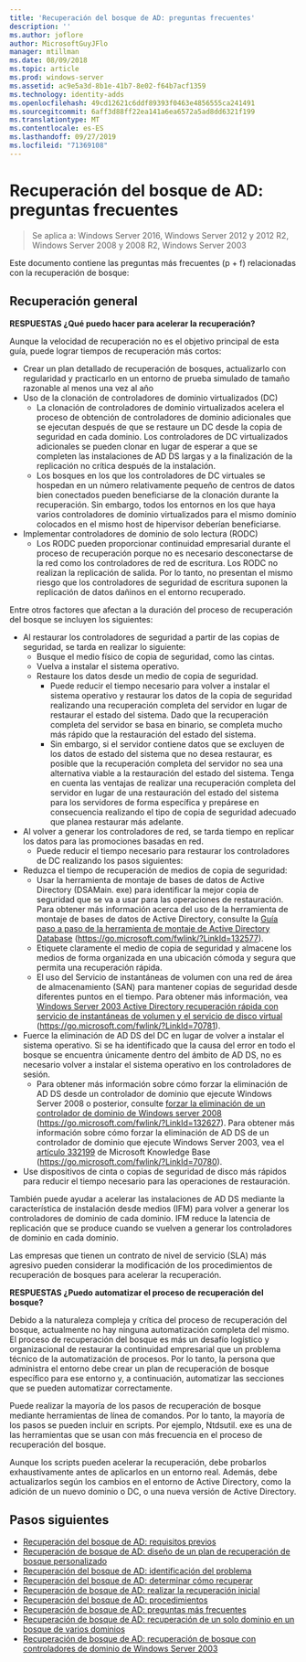 ```yaml
---
title: 'Recuperación del bosque de AD: preguntas frecuentes'
description: ''
ms.author: joflore
author: MicrosoftGuyJFlo
manager: mtillman
ms.date: 08/09/2018
ms.topic: article
ms.prod: windows-server
ms.assetid: ac9e5a3d-8b1e-41b7-8e02-f64b7acf1359
ms.technology: identity-adds
ms.openlocfilehash: 49cd12621c6ddf89393f0463e4856555ca241491
ms.sourcegitcommit: 6aff3d88ff22ea141a6ea6572a5ad8dd6321f199
ms.translationtype: MT
ms.contentlocale: es-ES
ms.lasthandoff: 09/27/2019
ms.locfileid: "71369108"
---
```

# <a name="ad-forest-recovery---faq"></a>Recuperación del bosque de AD: preguntas frecuentes

>Se aplica a: Windows Server 2016, Windows Server 2012 y 2012 R2, Windows Server 2008 y 2008 R2, Windows Server 2003

Este documento contiene las preguntas más frecuentes (p + f) relacionadas con la recuperación de bosque:  

## <a name="general-recovery"></a>Recuperación general

**RESPUESTAS ¿Qué puedo hacer para acelerar la recuperación?**

Aunque la velocidad de recuperación no es el objetivo principal de esta guía, puede lograr tiempos de recuperación más cortos:  
  
- Crear un plan detallado de recuperación de bosques, actualizarlo con regularidad y practicarlo en un entorno de prueba simulado de tamaño razonable al menos una vez al año  
- Uso de la clonación de controladores de dominio virtualizados (DC)  
   - La clonación de controladores de dominio virtualizados acelera el proceso de obtención de controladores de dominio adicionales que se ejecutan después de que se restaure un DC desde la copia de seguridad en cada dominio. Los controladores de DC virtualizados adicionales se pueden clonar en lugar de esperar a que se completen las instalaciones de AD DS largas y a la finalización de la replicación no crítica después de la instalación.  
   - Los bosques en los que los controladores de DC virtuales se hospedan en un número relativamente pequeño de centros de datos bien conectados pueden beneficiarse de la clonación durante la recuperación. Sin embargo, todos los entornos en los que haya varios controladores de dominio virtualizados para el mismo dominio colocados en el mismo host de hipervisor deberían beneficiarse.  
- Implementar controladores de dominio de solo lectura (RODC)  
   - Los RODC pueden proporcionar continuidad empresarial durante el proceso de recuperación porque no es necesario desconectarse de la red como los controladores de red de escritura. Los RODC no realizan la replicación de salida. Por lo tanto, no presentan el mismo riesgo que los controladores de seguridad de escritura suponen la replicación de datos dañinos en el entorno recuperado.  
  
Entre otros factores que afectan a la duración del proceso de recuperación del bosque se incluyen los siguientes:  
  
- Al restaurar los controladores de seguridad a partir de las copias de seguridad, se tarda en realizar lo siguiente:  
   - Busque el medio físico de copia de seguridad, como las cintas.  
   - Vuelva a instalar el sistema operativo.  
   - Restaure los datos desde un medio de copia de seguridad.  
      - Puede reducir el tiempo necesario para volver a instalar el sistema operativo y restaurar los datos de la copia de seguridad realizando una recuperación completa del servidor en lugar de restaurar el estado del sistema. Dado que la recuperación completa del servidor se basa en binario, se completa mucho más rápido que la restauración del estado del sistema.  
      - Sin embargo, si el servidor contiene datos que se excluyen de los datos de estado del sistema que no desea restaurar, es posible que la recuperación completa del servidor no sea una alternativa viable a la restauración del estado del sistema. Tenga en cuenta las ventajas de realizar una recuperación completa del servidor en lugar de una restauración del estado del sistema para los servidores de forma específica y prepárese en consecuencia realizando el tipo de copia de seguridad adecuado que planea restaurar más adelante.  
- Al volver a generar los controladores de red, se tarda tiempo en replicar los datos para las promociones basadas en red.  
   - Puede reducir el tiempo necesario para restaurar los controladores de DC realizando los pasos siguientes:  
- Reduzca el tiempo de recuperación de medios de copia de seguridad:  
   - Usar la herramienta de montaje de bases de datos de Active Directory (DSAMain. exe) para identificar la mejor copia de seguridad que se va a usar para las operaciones de restauración. Para obtener más información acerca del uso de la herramienta de montaje de bases de datos de Active Directory, consulte la [Guía paso a paso de la herramienta de montaje de Active Directory Database](https://go.microsoft.com/fwlink/?LinkId=132577) (https://go.microsoft.com/fwlink/?LinkId=132577).  
   - Etiquete claramente el medio de copia de seguridad y almacene los medios de forma organizada en una ubicación cómoda y segura que permita una recuperación rápida.  
   - El uso del Servicio de instantáneas de volumen con una red de área de almacenamiento (SAN) para mantener copias de seguridad desde diferentes puntos en el tiempo. Para obtener más información, vea [Windows Server 2003 Active Directory recuperación rápida con servicio de instantáneas de volumen y el servicio de disco virtual](https://go.microsoft.com/fwlink/?LinkId=70781) (https://go.microsoft.com/fwlink/?LinkId=70781).  
- Fuerce la eliminación de AD DS del DC en lugar de volver a instalar el sistema operativo. Si se ha identificado que la causa del error en todo el bosque se encuentra únicamente dentro del ámbito de AD DS, no es necesario volver a instalar el sistema operativo en los controladores de sesión.  
   - Para obtener más información sobre cómo forzar la eliminación de AD DS desde un controlador de dominio que ejecute Windows Server 2008 o posterior, consulte [forzar la eliminación de un controlador de dominio de Windows server 2008](https://go.microsoft.com/fwlink/?LinkId=132627) (https://go.microsoft.com/fwlink/?LinkId=132627). Para obtener más información sobre cómo forzar la eliminación de AD DS de un controlador de dominio que ejecute Windows Server 2003, vea el [artículo 332199](https://go.microsoft.com/fwlink/?LinkId=70780) de Microsoft Knowledge Base (https://go.microsoft.com/fwlink/?LinkId=70780).  
- Use dispositivos de cinta o copias de seguridad de disco más rápidos para reducir el tiempo necesario para las operaciones de restauración.  
  
También puede ayudar a acelerar las instalaciones de AD DS mediante la característica de instalación desde medios (IFM) para volver a generar los controladores de dominio de cada dominio. IFM reduce la latencia de replicación que se produce cuando se vuelven a generar los controladores de dominio en cada dominio.  
  
Las empresas que tienen un contrato de nivel de servicio (SLA) más agresivo pueden considerar la modificación de los procedimientos de recuperación de bosques para acelerar la recuperación.  
  
**RESPUESTAS ¿Puedo automatizar el proceso de recuperación del bosque?**

Debido a la naturaleza compleja y crítica del proceso de recuperación del bosque, actualmente no hay ninguna automatización completa del mismo. El proceso de recuperación del bosque es más un desafío logístico y organizacional de restaurar la continuidad empresarial que un problema técnico de la automatización de procesos. Por lo tanto, la persona que administra el entorno debe crear un plan de recuperación de bosque específico para ese entorno y, a continuación, automatizar las secciones que se pueden automatizar correctamente.  
  
Puede realizar la mayoría de los pasos de recuperación de bosque mediante herramientas de línea de comandos. Por lo tanto, la mayoría de los pasos se pueden incluir en scripts. Por ejemplo, Ntdsutil. exe es una de las herramientas que se usan con más frecuencia en el proceso de recuperación del bosque.  
  
Aunque los scripts pueden acelerar la recuperación, debe probarlos exhaustivamente antes de aplicarlos en un entorno real. Además, debe actualizarlos según los cambios en el entorno de Active Directory, como la adición de un nuevo dominio o DC, o una nueva versión de Active Directory.

## <a name="next-steps"></a>Pasos siguientes

- [Recuperación del bosque de AD: requisitos previos](AD-Forest-Recovery-Prerequisties.md)  
- [Recuperación de bosque de AD: diseño de un plan de recuperación de bosque personalizado](AD-Forest-Recovery-Devising-a-Plan.md)  
- [Recuperación del bosque de AD: identificación del problema](AD-Forest-Recovery-Identify-the-Problem.md)
- [Recuperación del bosque de AD: determinar cómo recuperar](AD-Forest-Recovery-Determine-how-to-Recover.md)
- [Recuperación de bosque de AD: realizar la recuperación inicial](AD-Forest-Recovery-Perform-initial-recovery.md)  
- [Recuperación del bosque de AD: procedimientos](AD-Forest-Recovery-Procedures.md)  
- [Recuperación de bosque de AD: preguntas más frecuentes](AD-Forest-Recovery-FAQ.md)  
- [Recuperación de bosque de AD: recuperación de un solo dominio en un bosque de varios dominios](AD-Forest-Recovery-Single-Domain-in-Multidomain-Recovery.md)  
- [Recuperación de bosque de AD: recuperación de bosque con controladores de dominio de Windows Server 2003](AD-Forest-Recovery-Windows-Server-2003.md)  
